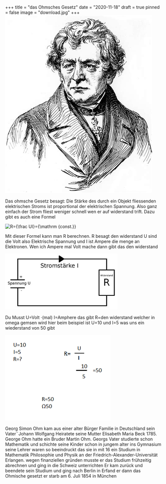 +++
title = "das Ohmsches Gesetz"
date = "2020-11-18"
draft = true
pinned = false
image = "download.jpg"
+++
![Herr Ohm](download.jpg)

Das ohmsche Gesetz besagt: Die Stärke des durch ein Objekt fliessenden elektrischen Stroms ist proportional der elektrischen Spannung. Also ganz einfach der Strom fliest weniger schnell wen er auf widerstand trift. Dazu gibt es auch eine Formel 

![R={\\frac  UI}={\\mathrm  {const.}}](https://wikimedia.org/api/rest_v1/media/math/render/svg/65c0c32b55ee34c1eb4a997c3dc22503dc07d7aa)



Mit dieser Formel kann man R berechnen. R besagt den widerstand U sind die Volt also Elektrische Spannung und I ist Ampere die menge an Elektronen. Wen ich Ampere mal Volt mache dann gibt das den widerstand 

![Ein elektrischen Kreislauf](download-1-.jpg)



Du Musst U=Volt ⋅(mal) I=Amphere das gibt R=den widerstand welcher in omega gemsen wird hier beim beispiel ist U=10 und I=5 was uns ein wiederstand von 50 gibt 



![Die Rechnung Beispiel](ohmt-2-.png)



Georg Simon Ohm kam aus einer alter Bürger Familie in Deutschland sein Vater¨Johann Wolfgang Heiratete seine Mutter Elisabeth Maria Beck 1785. George Ohm hatte ein Bruder Martin Ohm. Georgs Vater studierte schon Mathematik und schichte seine Kinder schon in jungem alter ins Gymnasium seine Lehrer waren so beeindruckt das sie in mit 16 ein Studium in Mathematik Philosophie und Physik an der Friedrich-Alexander-Universität Erlangen. wegen finanziellen gründen musste er das Studium frühzeitig abrechnen und ging in die Schweiz unterrichten Er kam zurück und beendete sein Studium und ging nach Berlin in Erfand er dann das Ohmische gesetzt er starb am 6. Juli 1854 in München